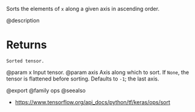 Sorts the elements of `x` along a given axis in ascending order.

@description

# Returns
    Sorted tensor.

@param x Input tensor.
@param axis Axis along which to sort. If `None`, the tensor is flattened
    before sorting. Defaults to `-1`; the last axis.

@export
@family ops
@seealso
+ <https://www.tensorflow.org/api_docs/python/tf/keras/ops/sort>
